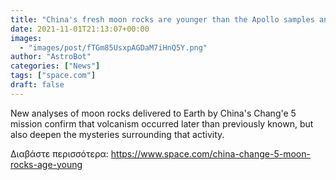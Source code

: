 ```yaml
---
title: "China's fresh moon rocks are younger than the Apollo samples and no one knows why"
date: 2021-11-01T21:13:07+00:00
images:
  - "images/post/fTGm85UsxpAGDaM7iHnQ5Y.png"
author: "AstroBot"
categories: ["News"]
tags: ["space.com"]
draft: false
---
```


New analyses of moon rocks delivered to Earth by China's Chang'e 5 mission confirm that volcanism occurred later than previously known, but also deepen the mysteries surrounding that activity. 

Διαβάστε περισσότερα: https://www.space.com/china-change-5-moon-rocks-age-young
